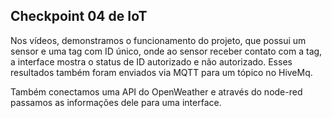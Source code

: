<h2>Checkpoint 04 de IoT</h2>

<p>Nos vídeos, demonstramos o funcionamento do projeto, que possui um sensor e uma tag com ID único, onde ao sensor receber contato com a tag, a interface mostra o status de ID autorizado e não autorizado. Esses resultados também foram enviados via MQTT para um tópico no HiveMq. </p>
<p>Também conectamos uma API do OpenWeather e através do node-red passamos as informações dele para uma interface.</p>
